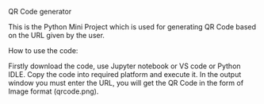 QR Code generator

This is the Python Mini Project which is used for generating QR Code based on the URL given by the user.

How to use the code:

Firstly download the code, use Jupyter notebook or VS code or Python IDLE.
Copy the code into required platform and execute it. 
In the output window you must enter the URL, you will get the QR Code in the form of Image format (qrcode.png).
